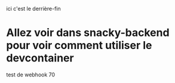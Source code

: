 ici c'est le derrière-fin

# Allez voir dans snacky-backend pour voir comment utiliser le devcontainer

test de webhook 70
